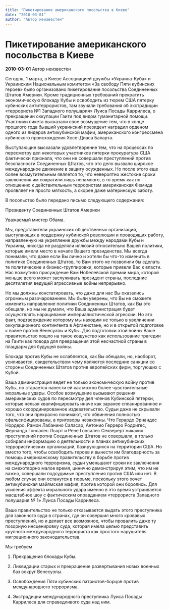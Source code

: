 ```yaml
---
title: "Пикетирование американского посольства в Киеве"
date: "2010-03-01"
author: "Автор неизвестен"
---
```


# Пикетирование американского посольства в Киеве

**2010-03-01** Автор неизвестен

Cегодня, 1 марта, в Киеве Ассоциацией дружбы «Украина-Куба» и Украинским Национальным комитетом «За свободу Пяти кубинских героев» было организовано пикетирование посольства Соединенных Штатов Америки. Кроме традиционных требований прекратить экономическую блокаду Кубы и освободить из тюрем США пятерку кубинских антитеррористов, там звучали требования об экстрадиции «террориста №1 Западного полушария» Луиса Посады Каррилеса, о прекращении оккупации Гаити под видом гуманитарной помощи. Участники пикета высказали свое возмущение тем, что в конце прошлого года бывший украинский президент наградил орденом одного из лидеров антикубинской мафии, американского конгрессмена кубинского происхождения Хосе-Диаса Баларта.

Выступающие высказали удовлетворение тем, что на процессах по пересмотру дел некоторых участников пятерки прокуратура США фактически признала, что они не совершали преступлений против безопасности Соединенных Штатов, что это дело вызвало широкое международное движение в защиту осужденных. Но после этого еще более возмутительным является то, что невероятно жестокие сроки заключения им сократили лишь ненамного, в то время как по отношению к действительным террористам американская Фемида проявляет не просто мягкость, а скорее даже материнскую заботу.

В посольство было передано письмо следующего содержания:

Президенту Соединенных Штатов Америки

Уважаемый мистер Обама.

Мы, представители украинских общественных организаций, выступающих в поддержку кубинской революции и проводящих работу, направленную на укрепление дружбы между народами Кубы и Украины, никогда не разделяли иллюзий относительно Вашей политики, которые имели место в начале Вашего президенства. Мы всегда понимали, что даже если Вы лично и хотели бы что-то изменить в политике Соединенных Штатов, то Вам этого не позволили бы сделать те политические и бизнес-группировки, которые привели Вас к власти. Нас возмутило присуждение Вам Нобелевской премии мира, которой меньше всего может заслуживать президент страны, последние десятилетия ведущей агрессивные войны непрерывно.

Но мы должны констатировать, что даже для нас Вы оказались огромным разочарованием. Мы были уверены, что Вы не сможете изменить направление политики Соединенных Штатов, как Вы это обещали, но мы не думали, что Ваша администрация будет осуществлять наращивание империалистической агрессии. Но это факт, подтверждение которому мы находим не только в увеличении оккупационного контингента в Афганистане, но и в открытой подготовке к войне против Венесуэлы и Кубы. Для подготовки этой войны Ваше правительство пошло на такое кощунство как использование трагедии на Гаити как повода для превращения этой несчастной страны в плацдарм для будущей войны.

Блокада против Кубы не ослабляется, как Вы обещали, но, наоборот, усиливается, свидетельством чему являются последние санкции со стороны Соединенных Штатов против европейских фирм, торгующих с Кубой.

Ваша администрация ведет не только экономическую войну против Кубы, но старается нанести ей как можно более чувствительные моральные удары. Особое возмущение вызывают решения американских судов по пересмотру дел членов Кубинской пятерки, которые нельзя квалифицировать иначе как заранее спланированное и хорошо скоординированное издевательство. Судьи даже не скрывали того, что они прекрасно понимают, что обвинения полностью сфальсифицированы, а приговоры незаконны. Что Герардо Эрнандес Нордеро, Рамон Лабанино Саласар, Антонио Герреро Родригес, Фернандо Гонсалес Льорт и Рене Гонсалес Сехверерт никаких преступлений против Соединенных Штатов не совершали, а только собирали информацию о деятельности и планах антикубинских террористических организаций, базирующихся на территории США. Но вместо того, чтобы освободить героев и вынести им благодарность за помощь американскому правительству в борьбе против международного терроризма, судьи уменьшают сроки их заключения на смехотворно малое время, цинично демонстрируя этим, что им не важно, совершали подсудимые преступления против США или нет. В любом случае они останутся в тюрьме, поскольку этого хочет антикубинская майямская мафия, против которой они боролись. Для усиления эффекта морального удара именно в это время устраивается масштабное шоу с фактическим оправданием «террориста Западного полушария № 1» Луиса Посады Каррилеса.

Ваше правительство не только отказывается выдать этого преступника для законного суда в странах, где он совершил много кровавых преступлений, но и делает все возможное, чтобы провалить даже ту позорную инсценировку суда, которая имела целью представить крупного международного террориста как простого нарушителя миграционного законодательства.

Мы требуем

1. Прекращения блокады Кубы.

2. Ликвидации старых и прекращение развертывания новых военных баз вокруг Венесуэлы.

3. Освобождения Пяти кубинских патриотов-борцов против международного терроризма.

4. Экстрадиции международного преступника Луиса Посады Каррилеса для справедливого суда над ним.